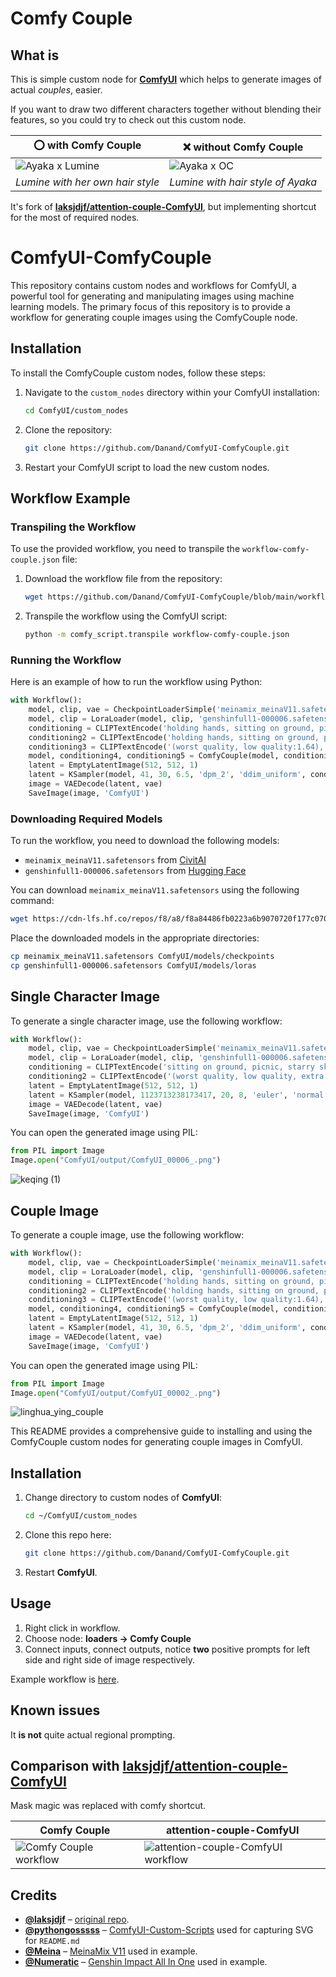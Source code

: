 # Comfy Couple

## What is

This is simple custom node for [**ComfyUI**](https://github.com/comfyanonymous/ComfyUI) which helps to generate images of actual _couples_, easier.

If you want to draw two different characters together without blending their features, so you could try to check out this custom node.

| ⭕ with Comfy Couple | ❌ without Comfy Couple  |
| --- | --- |
| ![Ayaka x Lumine](docs/images/ayalumi-comfy-couple.png) | ![Ayaka x OC](docs/images/ayalumi-plain.png) |
| _Lumine with her own hair style_ | _Lumine with hair style of Ayaka_ |

It's fork of [**laksjdjf/attention-couple-ComfyUI**](https://github.com/laksjdjf/attention-couple-ComfyUI), but implementing shortcut for the most of required nodes.

# ComfyUI-ComfyCouple

This repository contains custom nodes and workflows for ComfyUI, a powerful tool for generating and manipulating images using machine learning models. The primary focus of this repository is to provide a workflow for generating couple images using the ComfyCouple node.

## Installation

To install the ComfyCouple custom nodes, follow these steps:

1. Navigate to the `custom_nodes` directory within your ComfyUI installation:
   ```sh
   cd ComfyUI/custom_nodes
   ```

2. Clone the repository:
   ```sh
   git clone https://github.com/Danand/ComfyUI-ComfyCouple.git
   ```

3. Restart your ComfyUI script to load the new custom nodes.

## Workflow Example

### Transpiling the Workflow

To use the provided workflow, you need to transpile the `workflow-comfy-couple.json` file:

1. Download the workflow file from the repository:
   ```sh
   wget https://github.com/Danand/ComfyUI-ComfyCouple/blob/main/workflows/workflow-comfy-couple.json
   ```

2. Transpile the workflow using the ComfyUI script:
   ```sh
   python -m comfy_script.transpile workflow-comfy-couple.json
   ```

### Running the Workflow

Here is an example of how to run the workflow using Python:

```python
with Workflow():
    model, clip, vae = CheckpointLoaderSimple('meinamix_meinaV11.safetensors')
    model, clip = LoraLoader(model, clip, 'genshinfull1-000006.safetensors', 0.84, 0.84)
    conditioning = CLIPTextEncode('holding hands, sitting on ground, picnic, starry sky, fireworks, (kamisatoayakadef:1.1), tender, cute, heartwarming, blushing, forest lake, scenery, 2girl', clip)
    conditioning2 = CLIPTextEncode('holding hands, sitting on ground, picnic, starry sky, fireworks, (lumine:1.1), tender, cute, heartwarming, blushing, forest lake, scenery, 2girl', clip)
    conditioning3 = CLIPTextEncode('(worst quality, low quality:1.64), (jpeg artifacts:1.4), (1boy, abs, muscular, rib:1.0), greyscale, monochrome, dusty sunbeams, trembling, motion lines, motion blur, emphasis lines, text, title, logo, signature, extra body parts, duplicated body parts, extra limbs, extra body parts, duplication, barcode, overexposed, low detailed', clip)
    model, conditioning4, conditioning5 = ComfyCouple(model, conditioning, conditioning2, conditioning3, 'horizontal', 0.5, 512, 512)
    latent = EmptyLatentImage(512, 512, 1)
    latent = KSampler(model, 41, 30, 6.5, 'dpm_2', 'ddim_uniform', conditioning4, conditioning5, latent, 0.98)
    image = VAEDecode(latent, vae)
    SaveImage(image, 'ComfyUI')
```

### Downloading Required Models

To run the workflow, you need to download the following models:

- `meinamix_meinaV11.safetensors` from [CivitAI](https://civitai.com/models/108649?modelVersionId=116970)
- `genshinfull1-000006.safetensors` from [Hugging Face](https://huggingface.co/NickYuan/sd_models/tree/main/models/Stable-diffusion)

You can download `meinamix_meinaV11.safetensors` using the following command:

```sh
wget https://cdn-lfs.hf.co/repos/f8/a8/f8a84486fb0223a6b9070720f177c070c3d20cd1b3e14eb1b006b06e5b2bcf12/54ef3e3610eee7f0f6c9f9b82eee26aa404598512d800494d1db344e3bc560b1?response-content-disposition=attachment%3B+filename*%3DUTF-8%27%27meinamix_meinaV11.safetensors%3B+filename%3D%22meinamix_meinaV11.safetensors%22%3B&Expires=1730983757&Policy=eyJTdGF0ZW1lbnQiOlt7IkNvbmRpdGlvbiI6eyJEYXRlTGVzc1RoYW4iOnsiQVdTOkVwb2NoVGltZSI6MTczMDk4Mzc1N319LCJSZXNvdXJjZSI6Imh0dHBzOi8vY2RuLWxmcy5oZi5jby9yZXBvcy9mOC9hOC9mOGE4NDQ4NmZiMDIyM2E2YjkwNzA3MjBmMTc3YzA3MGMzZDIwY2QxYjNlMTRlYjFiMDA2YjA2ZTViMmJjZjEyLzU0ZWYzZTM2MTBlZWU3ZjBmNmM5ZjliODJlZWUyNmFhNDA0NTk4NTEyZDgwMDQ5NGQxZGIzNDRlM2JjNTYwYjE%7EcmVzcG9uc2UtY29udGVudC1kaXNwb3NpdGlvbj0qIn1dfQ__&Signature=eGyaQIL8vDYjuZpXiM4Uj5RcCeoBNVcxvEzUWlecRGwkZ4y8cp9MAyzxQ2zlAPHkg7otZ6IDgSzg-O7IYWag8oSdF8lNKox4pxfJPXfQQdCa5JnMs7or451P5itoBovYkAPW5GuuBCydqW4J10QBZhjxcC8xMP226BvpefP1WstwFhYLqjfJTgqA09-VJBFEr3ax%7EHQunwg%7EHqop1DCdiLcsR9qrAFsulSfrWtF87mfz-NXK5a7AcSkk9A6PcEPQOQOacj%7E1uF7riZCjULwykZOHwgHIbDhG0VXt485Mjp%7EmDaymV4ZRuO5%7EqALa3O9pEqbdhelFIfv5VEhGOIqosQ__&Key-Pair-Id=K3RPWS32NSSJCE -O meinamix_meinaV11.safetensors
```

Place the downloaded models in the appropriate directories:

```sh
cp meinamix_meinaV11.safetensors ComfyUI/models/checkpoints
cp genshinfull1-000006.safetensors ComfyUI/models/loras
```

## Single Character Image

To generate a single character image, use the following workflow:

```python
with Workflow():
    model, clip, vae = CheckpointLoaderSimple('meinamix_meinaV11.safetensors')
    model, clip = LoraLoader(model, clip, 'genshinfull1-000006.safetensors', 0.84, 0.84)
    conditioning = CLIPTextEncode('sitting on ground, picnic, starry sky, fireworks, (keqingdef:1.1), tender, cute, heartwarming, blushing, forest lake, scenery', clip)
    conditioning2 = CLIPTextEncode('(worst quality, low quality, extra digits, loli, child, male:1.4)), bad_prompt,', clip)
    latent = EmptyLatentImage(512, 512, 1)
    latent = KSampler(model, 1123713238173417, 20, 8, 'euler', 'normal', conditioning, conditioning2, latent, 1)
    image = VAEDecode(latent, vae)
    SaveImage(image, 'ComfyUI')
```

You can open the generated image using PIL:

```python
from PIL import Image
Image.open("ComfyUI/output/ComfyUI_00006_.png")
```

![keqing (1)](https://github.com/user-attachments/assets/d7410ee9-c073-4dfc-a77b-dd9ade140fda)

## Couple Image

To generate a couple image, use the following workflow:

```python
with Workflow():
    model, clip, vae = CheckpointLoaderSimple('meinamix_meinaV11.safetensors')
    model, clip = LoraLoader(model, clip, 'genshinfull1-000006.safetensors', 0.84, 0.84)
    conditioning = CLIPTextEncode('holding hands, sitting on ground, picnic, starry sky, fireworks, (kamisatoayakadef:1.1), tender, cute, heartwarming, blushing, forest lake, scenery, 2girl', clip)
    conditioning2 = CLIPTextEncode('holding hands, sitting on ground, picnic, starry sky, fireworks, (lumine:1.1), tender, cute, heartwarming, blushing, forest lake, scenery, 2girl', clip)
    conditioning3 = CLIPTextEncode('(worst quality, low quality:1.64), (jpeg artifacts:1.4), (1boy, abs, muscular, rib:1.0), greyscale, monochrome, dusty sunbeams, trembling, motion lines, motion blur, emphasis lines, text, title, logo, signature, extra body parts, duplicated body parts, extra limbs, extra body parts, duplication, barcode, overexposed, low detailed', clip)
    model, conditioning4, conditioning5 = ComfyCouple(model, conditioning, conditioning2, conditioning3, 'horizontal', 0.5, 512, 512)
    latent = EmptyLatentImage(512, 512, 1)
    latent = KSampler(model, 41, 30, 6.5, 'dpm_2', 'ddim_uniform', conditioning4, conditioning5, latent, 0.98)
    image = VAEDecode(latent, vae)
    SaveImage(image, 'ComfyUI')
```

You can open the generated image using PIL:

```python
from PIL import Image
Image.open("ComfyUI/output/ComfyUI_00002_.png")
```

![linghua_ying_couple](https://github.com/user-attachments/assets/f903516b-24cb-42a1-8788-997b880d95e4)

This README provides a comprehensive guide to installing and using the ComfyCouple custom nodes for generating couple images in ComfyUI.

## Installation

1. Change directory to custom nodes of **ComfyUI**:

   ```bash
   cd ~/ComfyUI/custom_nodes
   ```

2. Clone this repo here:

   ```bash
   git clone https://github.com/Danand/ComfyUI-ComfyCouple.git
   ```

3. Restart **ComfyUI**.

## Usage

1. Right click in workflow.
2. Choose node: **loaders → Comfy Couple**
3. Connect inputs, connect outputs, notice **two** positive prompts for left side and right side of image respectively.

Example workflow is [here](workflows/workflow-comfy-couple.json).

## Known issues

It **is not** quite actual regional prompting.

## Comparison with [**laksjdjf/attention-couple-ComfyUI**](https://github.com/laksjdjf/attention-couple-ComfyUI)

Mask magic was replaced with comfy shortcut.

| Comfy Couple | attention-couple-ComfyUI |
| --- | --- |
| ![Comfy Couple workflow](docs/images/workflow-comfy-couple.svg) | ![attention-couple-ComfyUI workflow](docs/images/workflow-attention-couple.svg) |

## Credits

- [**@laksjdjf**](https://github.com/laksjdjf) – [original repo](https://github.com/laksjdjf/attention-couple-ComfyUI).
- [**@pythongosssss**](https://github.com/pythongosssss) – [ComfyUI-Custom-Scripts](https://github.com/pythongosssss/ComfyUI-Custom-Scripts) used for capturing SVG for `README.md`
- [**@Meina**](https://civitai.com/user/Meina) – [MeinaMix V11](https://civitai.com/models/7240/meinamix) used in example.
- [**@Numeratic**](https://civitai.com/user/Numeratic) – [Genshin Impact All In One](https://civitai.com/models/108649?modelVersionId=116970) used in example.

